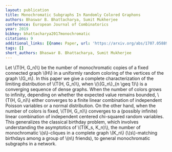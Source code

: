 ```yaml
---
layout: publication
title: Monochromatic Subgraphs In Randomly Colored Graphons
authors: Bhaswar B. Bhattacharya, Sumit Mukherjee
conference: European Journal of Combinatorics
year: 2019
bibkey: bhattacharya2017monochromatic
citations: 9
additional_links: [{name: Paper, url: 'https://arxiv.org/abs/1707.05889'}]
tags: []
short_authors: Bhaswar B. Bhattacharya, Sumit Mukherjee
---
```

Let \\(T(H, G_n)\\) be the number of monochromatic copies of a fixed connected
graph \\(H\\) in a uniformly random coloring of the vertices of the graph \\(G_n\\). In
this paper we give a complete characterization of the limiting distribution of
\\(T(H, G_n)\\), when \\(\\{G_n\\}_\{n \geq 1\}\\) is a converging sequence of dense
graphs. When the number of colors grows to infinity, depending on whether the
expected value remains bounded, \\(T(H, G_n)\\) either converges to a finite linear
combination of independent Poisson variables or a normal distribution. On the
other hand, when the number of colors is fixed, \\(T(H, G_n)\\) converges to a
(possibly infinite) linear combination of independent centered chi-squared
random variables. This generalizes the classical birthday problem, which
involves understanding the asymptotics of \\(T(K_s, K_n)\\), the number of
monochromatic \\(s\\)-cliques in a complete graph \\(K_n\\) (\\(s\\)-matching birthdays
among a group of \\(n\\) friends), to general monochromatic subgraphs in a network.